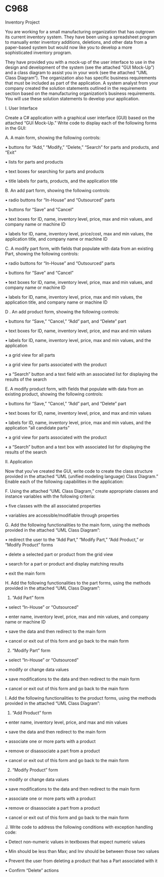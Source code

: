 # C968 
Inventory Project

You are working for a small manufacturing organization that has outgrown its current inventory system. They have been using a spreadsheet program to manually enter inventory additions, deletions, and other data from a paper-based system but would now like you to develop a more sophisticated inventory program.

They have provided you with a mock-up of the user interface to use in the design and development of the system (see the attached “GUI Mock-Up”) and a class diagram to assist you in your work (see the attached “UML Class Diagram”). The organization also has specific business requirements that must be included as part of the application. A system analyst from your company created the solution statements outlined in the requirements section based on the manufacturing organization’s business requirements. You will use these solution statements to develop your application.

I. User Interface



Create a C# application with a graphical user interface (GUI) based on the attached “GUI Mock-Up.” Write code to display each of the following forms in the GUI:



A.  A main form, showing the following controls:

•  buttons for “Add,” “Modify,” “Delete,” “Search” for parts and products, and “Exit”

•  lists for parts and products

• text boxes for searching for parts and products

•  title labels for parts, products, and the application title



B.  An add part form, showing the following controls:

•  radio buttons for “In-House” and “Outsourced” parts

•  buttons for “Save” and “Cancel”

•  text boxes for ID, name, inventory level, price, max and min values, and company name or machine ID

•  labels for ID, name, inventory level, price/cost, max and min values, the application title, and company name or machine ID



C.  A modify part form, with fields that populate with data from an existing Part, showing the following controls:

•  radio buttons for “In-House” and “Outsourced” parts

•  buttons for “Save” and “Cancel”

•  text boxes for ID, name, inventory level, price, max and min values, and company name or machine ID

•  labels for ID, name, inventory level, price, max and min values, the application title, and company name or machine ID



D .  An add product form, showing the following controls:

•  buttons for “Save,” “Cancel,” “Add” part, and “Delete” part

•  text boxes for ID, name, inventory level, price, and max and min values

•  labels for ID, name, inventory level, price, max and min values, and the application

•  a grid view for all parts

•  a grid view for parts associated with the product

•  a “Search” button and a text field with an associated list for displaying the results of the search



E.  A modify product form, with fields that populate with data from an existing product, showing the following controls:

•  buttons for “Save,” “Cancel,” “Add” part, and “Delete” part

•  text boxes for ID, name, inventory level, price, and max and min values

•  labels for ID, name, inventory level, price, max and min values, and the application “all candidate parts”

•  a grid view for parts associated with the product

•  a “Search” button and a text box with associated list for displaying the results of the search



II. Application



Now that you’ve created the GUI, write code to create the class structure provided in the attached “UML (unified modeling language) Class Diagram.” Enable each of the following capabilities in the application:



F.  Using the attached “UML Class Diagram,” create appropriate classes and instance variables with the following criteria:

•  five classes with the all associated properties

•  variables are accessible/modifiable through properties



G.  Add the following functionalities to the main form, using the methods provided in the attached “UML Class Diagram”:

•  redirect the user to the “Add Part,” “Modify Part,” “Add Product,” or “Modify Product” forms

•  delete a selected part or product from the grid view

•  search for a part or product and display matching results

•  exit the main form



H.  Add the following functionalities to the part forms, using the methods provided in the attached “UML Class Diagram”:

1.   “Add Part” form

•  select “In-House” or “Outsourced”

•  enter name, inventory level, price, max and min values, and company name or machine ID

•  save the data and then redirect to the main form

•  cancel or exit out of this form and go back to the main form

2.   “Modify Part” form

•  select “In-House” or “Outsourced”

•  modify or change data values

•  save modifications to the data and then redirect to the main form

•  cancel or exit out of this form and go back to the main form



I.  Add the following functionalities to the product forms, using the methods provided in the attached “UML Class Diagram”:

1.   “Add Product” form

•  enter name, inventory level, price, and max and min values

•  save the data and then redirect to the main form

•  associate one or more parts with a product

•  remove or disassociate a part from a product

•  cancel or exit out of this form and go back to the main form

2.   “Modify Product” form

•  modify or change data values

•  save modifications to the data and then redirect to the main form

•  associate one or more parts with a product

•  remove or disassociate a part from a product

•  cancel or exit out of this form and go back to the main form



J.  Write code to address the following conditions with exception handling code:

•  Detect non-numeric values in textboxes that expect numeric values

•  Min should be less than Max; and Inv should be between those two values

•  Prevent the user from deleting a product that has a Part associated with it

•  Confirm “Delete” actions
